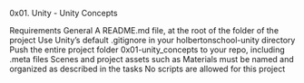 0x01. Unity - Unity Concepts

Requirements
General
A README.md file, at the root of the folder of the project
Use Unity’s default .gitignore in your holbertonschool-unity directory
Push the entire project folder 0x01-unity_concepts to your repo, including .meta files
Scenes and project assets such as Materials must be named and organized as described in the tasks
No scripts are allowed for this project